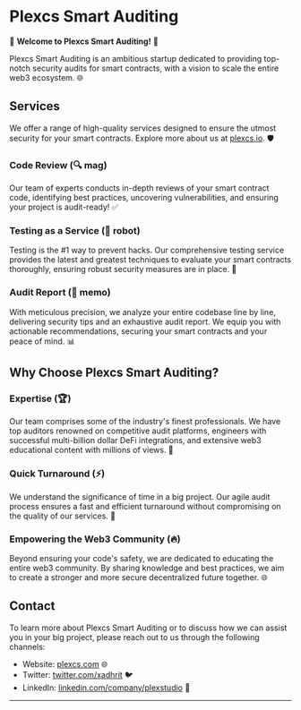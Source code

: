 # Plexcs Smart Auditing

🚀 **Welcome to Plexcs Smart Auditing!** 🚀

Plexcs Smart Auditing is an ambitious startup dedicated to providing top-notch security audits for smart contracts, with a vision to scale the entire web3 ecosystem. 🌐

## Services

We offer a range of high-quality services designed to ensure the utmost security for your smart contracts. Explore more about us at [plexcs.io](https://www.plexcs.io). 🛡️

### Code Review (🔍 mag)

Our team of experts conducts in-depth reviews of your smart contract code, identifying best practices, uncovering vulnerabilities, and ensuring your project is audit-ready! ✅

### Testing as a Service (🤖 robot)

Testing is the #1 way to prevent hacks. Our comprehensive testing service provides the latest and greatest techniques to evaluate your smart contracts thoroughly, ensuring robust security measures are in place. 💪

### Audit Report (📝 memo)

With meticulous precision, we analyze your entire codebase line by line, delivering security tips and an exhaustive audit report. We equip you with actionable recommendations, securing your smart contracts and your peace of mind. 📊

## Why Choose Plexcs Smart Auditing?

### Expertise (🏆)

Our team comprises some of the industry's finest professionals. We have top auditors renowned on competitive audit platforms, engineers with successful multi-billion dollar DeFi integrations, and extensive web3 educational content with millions of views. 🌟

### Quick Turnaround (⚡)

We understand the significance of time in a big project. Our agile audit process ensures a fast and efficient turnaround without compromising on the quality of our services. 🔄

### Empowering the Web3 Community (🔥)

Beyond ensuring your code's safety, we are dedicated to educating the entire web3 community. By sharing knowledge and best practices, we aim to create a stronger and more secure decentralized future together. 🌐

## Contact

To learn more about Plexcs Smart Auditing or to discuss how we can assist you in your big project, please reach out to us through the following channels:

- Website: [plexcs.com](https://plexcs.framer.ai) 🌐
- Twitter: [twitter.com/xadhrit](https://www.twitter.com/xadhrit) 🐦
- LinkedIn: [linkedin.com/company/plexstudio](https://www.linkedin.com/company/plexstudio) 📎

---
